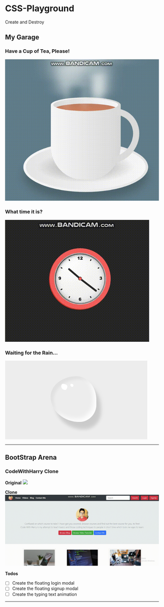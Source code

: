 # CSS-Playground
Create and Destroy

## My Garage

### Have a Cup of Tea, Please!
![](./public/GIF/Cup%20of%20Tea.gif)

### What time it is?
![](./public/GIF/Clock.gif)

### Waiting for the Rain...
![](public/Images/Water_Drop.png)

---

## BootStrap Arena

### CodeWithHarry Clone

**Original**
![](./public/GIF/Original.gif)

**Clone**
![](./public/GIF/Clone.gif)

**Todos**
- [ ] Create the floating login modal
- [ ] Create the floating signup modal
- [ ] Create the typing text animation

---